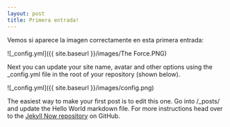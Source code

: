 ```yaml
---
layout: post
title: Primera entrada!
---
```


Vemos si aparece la imagen correctamente en esta primera entrada:

![_config.yml]({{ site.baseurl }}/images/The Force.PNG)


Next you can update your site name, avatar and other options using the _config.yml file in the root of your repository (shown below).

![_config.yml]({{ site.baseurl }}/images/config.png)

The easiest way to make your first post is to edit this one. Go into /_posts/ and update the Hello World markdown file. For more instructions head over to the [Jekyll Now repository](https://github.com/barryclark/jekyll-now) on GitHub.
